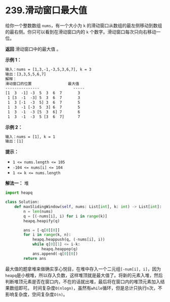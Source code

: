# 239.滑动窗口最大值

给你一个整数数组 `nums`，有一个大小为 `k` 的滑动窗口从数组的最左侧移动到数组的最右侧。你只可以看到在滑动窗口内的 `k` 个数字。滑动窗口每次只向右移动一位。

**返回** 滑动窗口中的最大值 。

**示例 1：**

```apache
输入：nums = [1,3,-1,-3,5,3,6,7], k = 3
输出：[3,3,5,5,6,7]
解释：
滑动窗口的位置                最大值
---------------               -----
[1  3  -1] -3  5  3  6  7       3
 1 [3  -1  -3] 5  3  6  7       3
 1  3 [-1  -3  5] 3  6  7       5
 1  3  -1 [-3  5  3] 6  7       5
 1  3  -1  -3 [5  3  6] 7       6
 1  3  -1  -3  5 [3  6  7]      7
```

**示例 2：**

```apache
输入：nums = [1], k = 1
输出：[1]
```

**提示：**

- `1 <= nums.length <= 105`
- `-104 <= nums[i] <= 104`
- `1 <= k <= nums.length`

**解法一：** 堆

```python
import heapq

class Solution:
    def maxSlidingWindow(self, nums: List[int], k: int) -> List[int]:
        n = len(nums)
        q = [(-nums[i], i) for i in range(k)]
        heapq.heapify(q)

        ans = [-q[0][0]]
        for i in range(k, n):
            heapq.heappush(q, (-nums[i], i))
            while q[0][1] <= i-k:
                heapq.heappop(q)
            ans.append(-q[0][0])
        return ans
```

最大值的题拿堆来做确实享心悦目，在堆中存入一个二元组`[-num[i], i]`，因为`heapq`是小根堆，所以存入负数，这样堆顶就是最大值了。将新的元素入堆，然后判断堆顶元素是否在窗口内，不在的话就出堆，最后将在窗口内的堆顶元素加入结果数组即可。
时间复杂度`O(nlogn)`，虽然有`while`循环，但是总计只执行`n`次，不影响复杂度，空间复杂度`O(n)`。
